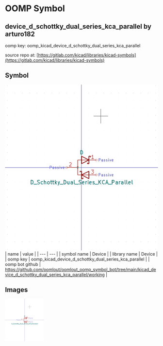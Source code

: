 # OOMP Symbol  
## device_d_schottky_dual_series_kca_parallel  by arturo182  
  
oomp key: oomp_kicad_device_d_schottky_dual_series_kca_parallel  
  
source repo at: [https://gitlab.com/kicad/libraries/kicad-symbols](https://gitlab.com/kicad/libraries/kicad-symbols)  
## Symbol  
  
[![working.png](working_600.png)](working.png)  
| name | value | 
| --- | --- | 
| symbol name | Device | 
| library name | Device | 
| oomp key | oomp_kicad_device_d_schottky_dual_series_kca_parallel | 
| oomp bot github | https://github.com/oomlout/oomlout_oomp_symbol_bot/tree/main/kicad_device_d_schottky_dual_series_kca_parallel/working | 
## Images  
  
[![working.png](working_140.png)](working.png)  
